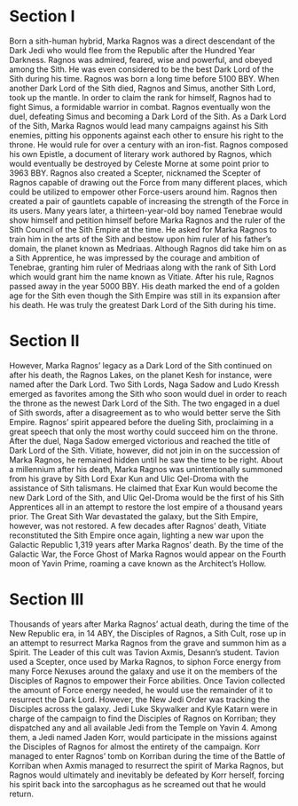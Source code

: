 # Section I

Born a sith-human hybrid, Marka Ragnos was a direct descendant of the Dark Jedi who would flee from the Republic after the Hundred Year Darkness.
Ragnos was admired, feared, wise and powerful, and obeyed among the Sith.
He was even considered to be the best Dark Lord of the Sith during his time.
Ragnos was born a long time before 5100 BBY.
When another Dark Lord of the Sith died, Ragnos and Simus, another Sith Lord, took up the mantle.
In order to claim the rank for himself, Ragnos had to fight Simus, a formidable warrior in combat.
Ragnos eventually won the duel, defeating Simus and becoming a Dark Lord of the Sith.
As a Dark Lord of the Sith, Marka Ragnos would lead many campaigns against his Sith enemies, pitting his opponents against each other to ensure his right to the throne.
He would rule for over a century with an iron-fist.
Ragnos composed his own Epistle, a document of literary work authored by Ragnos, which would eventually be destroyed by Celeste Morne at some point prior to 3963 BBY.
Ragnos also created a Scepter, nicknamed the Scepter of Ragnos capable of drawing out the Force from many different places, which could be utilized to empower other Force-users around him.
Ragnos then created a pair of gauntlets capable of increasing the strength of the Force in its users.
Many years later, a thirteen-year-old boy named Tenebrae would show himself and petition himself before Marka Ragnos and the ruler of the Sith Council of the Sith Empire at the time.
He asked for Marka Ragnos to train him in the arts of the Sith and bestow upon him ruler of his father’s domain, the planet known as Medriaas.
Although Ragnos did take him on as a Sith Apprentice, he was impressed by the courage and ambition of Tenebrae, granting him ruler of Medriaas along with the rank of Sith Lord which would grant him the name known as Vitiate.
After his rule, Ragnos passed away in the year 5000 BBY.
His death marked the end of a golden age for the Sith even though the Sith Empire was still in its expansion after his death.
He was truly the greatest Dark Lord of the Sith during his time.

# Section II

However, Marka Ragnos’ legacy as a Dark Lord of the Sith continued on after his death, the Ragnos Lakes, on the planet Kesh for instance, were named after the Dark Lord.
Two Sith Lords, Naga Sadow and Ludo Kressh emerged as favorites among the Sith who soon would duel in order to reach the throne as the newest Dark Lord of the Sith.
The two engaged in a duel of Sith swords, after a disagreement as to who would better serve the Sith Empire.
Ragnos’ spirit appeared before the dueling Sith, proclaiming in a great speech that only the most worthy could succeed him on the throne.
After the duel, Naga Sadow emerged victorious and reached the title of Dark Lord of the Sith.
Vitiate, however, did not join in on the succession of Marka Ragnos, he remained hidden until he saw the time to be right.
About a millennium after his death, Marka Ragnos was unintentionally summoned from his grave by Sith Lord Exar Kun and Ulic Qel-Droma with the assistance of Sith talismans.
He claimed that Exar Kun would become the new Dark Lord of the Sith, and Ulic Qel-Droma would be the first of his Sith Apprentices all in an attempt to restore the lost empire of a thousand years prior.
The Great Sith War devastated the galaxy, but the Sith Empire, however, was not restored.
A few decades after Ragnos’ death, Vitiate reconstituted the Sith Empire once again, lighting a new war upon the Galactic Republic 1,319 years after Marka Ragnos’ death.
By the time of the Galactic War, the Force Ghost of Marka Ragnos would appear on the Fourth moon of Yavin Prime, roaming a cave known as the Architect’s Hollow.

# Section III

Thousands of years after Marka Ragnos’ actual death, during the time of the New Republic era, in 14 ABY, the Disciples of Ragnos, a Sith Cult, rose up in an attempt to resurrect Marka Ragnos from the grave and summon him as a Spirit.
The Leader of this cult was Tavion Axmis, Desann’s student.
Tavion used a Scepter, once used by Marka Ragnos, to siphon Force energy from many Force Nexuses around the galaxy and use it on the members of the Disciples of Ragnos to empower their Force abilities.
Once Tavion collected the amount of Force energy needed, he would use the remainder of it to resurrect the Dark Lord.
However, the New Jedi Order was tracking the Disciples across the galaxy.
Jedi Luke Skywalker and Kyle Katarn were in charge of the campaign to find the Disciples of Ragnos on Korriban; they dispatched any and all available Jedi from the Temple on Yavin 4.
Among them, a Jedi named Jaden Korr, would participate in the missions against the Disciples of Ragnos for almost the entirety of the campaign.
Korr managed to enter Ragnos’ tomb on Korriban during the time of the Battle of Korriban when Axmis managed to resurrect the spirit of Marka Ragnos, but Ragnos would ultimately and inevitably be defeated by Korr herself, forcing his spirit back into the sarcophagus as he screamed out that he would return.
